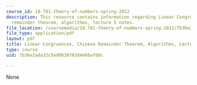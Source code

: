 ```yaml
---
course_id: 18-781-theory-of-numbers-spring-2012
description: This resource contains information regarding Linear Congruences, chinese
  remainder theorem, algorithms, lecture 5 notes.
file_location: /coursemedia/18-781-theory-of-numbers-spring-2012/7b36e2ada32c5ed0638783d4e66af60c_MIT18_781S12_lec5.pdf
file_type: application/pdf
layout: pdf
title: Linear Congruences, Chinese Remainder Theorem, Algorithms, Lecture 5 Notes
type: course
uid: 7b36e2ada32c5ed0638783d4e66af60c

---
```

None